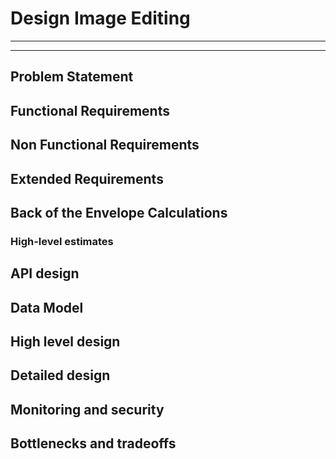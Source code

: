 # Design Image Editing

---
---
## Problem Statement

## Functional Requirements

## Non Functional Requirements

## Extended Requirements

## Back of the Envelope Calculations

### High-level estimates

## API design

## Data Model

## High level design

## Detailed design

## Monitoring and security

## Bottlenecks and tradeoffs
